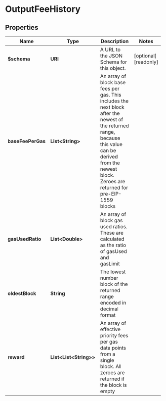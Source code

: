 

# OutputFeeHistory


## Properties

| Name | Type | Description | Notes |
|------------ | ------------- | ------------- | -------------|
|**$schema** | **URI** | A URL to the JSON Schema for this object. |  [optional] [readonly] |
|**baseFeePerGas** | **List&lt;String&gt;** | An array of block base fees per gas. This includes the next block after the newest of the returned range, because this value can be derived from the newest block. Zeroes are returned for pre-EIP-1559 blocks |  |
|**gasUsedRatio** | **List&lt;Double&gt;** | An array of block gas used ratios. These are calculated as the ratio of gasUsed and gasLimit |  |
|**oldestBlock** | **String** | The lowest number block of the returned range encoded in decimal format |  |
|**reward** | **List&lt;List&lt;String&gt;&gt;** | An array of effective priority fees per gas data points from a single block. All zeroes are returned if the block is empty |  |



